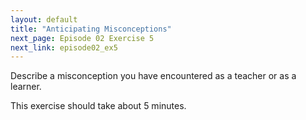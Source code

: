 ```yaml
---
layout: default
title: "Anticipating Misconceptions"
next_page: Episode 02 Exercise 5
next_link: episode02_ex5
---
```


Describe a misconception you have encountered as a teacher or as a learner.

This exercise should take about 5 minutes.
